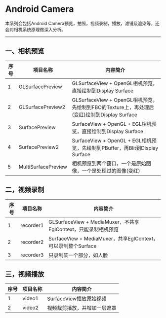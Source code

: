 # Android Camera

本系列会包括Android Camera预览，拍照，视频录制，播放，滤镜及渲染等，还会对相机系统原理做深入分析。

------

## **一、相机预览**

|序号|项目名称|内容简介|
|--- |-------|-------|
|1|GLSurfacePreview|GLSurfaceView + OpenGL相机预览，直接绘制到Display Surface|
|2|GLSurfacePreview2|GLSurfaceView + OpenGL相机预览，先绘制到FBO的Texture上，再处理后(变红)绘制到Display Surface|
|3|SurfacePreview|SurfaceView + OpenGL + EGL相机预览，直接绘制到Display Surface|
|4|SurfacePreview2|SurfaceView + OpenGL + EGL相机预览，先绘制到PBuffer，再Blit到Display Surface|
|5|MultiSurfacePreview|相机预览到两个窗口，一个是原始图像，一个是处理过的图像(变红)|

## **二，视频录制**

|序号|项目名称|内容简介|
|--- |-------|-------|
|1|recorder1|GLSurfaceView + MediaMuxer，不共享EglContext，只能录制相机预览|
|2|recorder2|SurfaceView + MediaMuxer，共享EglContext，可以录制整个Surface|
|3|recorder3|只录制某一个部分，如人脸|


## **三，视频播放**

|序号|项目名称|内容简介|
|--- |-------|-------|
|1|video1|SurfaceView播放原始视频|
|2|video2|视频裁剪播放，并增加一层遮罩|
